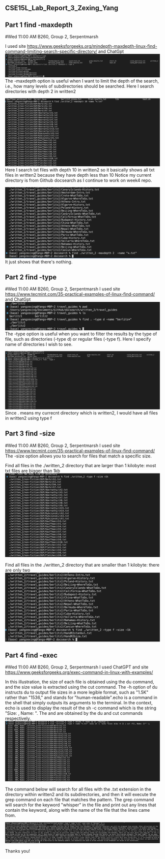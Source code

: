 ## CSE15L_Lab_Report_3_Zexing_Yang
## Part 1 find -maxdepth
#Wed 11:00 AM B260, Group 2, Serpentmarsh

I used site https://www.geeksforgeeks.org/mindepth-maxdepth-linux-find-command-limiting-search-specific-directory/ and ChatGpt
![Image](report3-1.png)
The -maxdepth option is useful when I want to limit the depth of the search, i.e., 
how many levels of subdirectories should be searched. Here I search directories with depth 2 in written2

![Image](report3-2.png)
Here I search txt files with depth 10 in written2 so it basically shows all txt files in written2 because they have depth less than 10
Notice my current directory is from Github docsearch as I continue to work on week4 repo.


![Image](report3-3.png)
It just shows that there's nothing.





## Part 2 find -type
#Wed 11:00 AM B260, Group 2, Serpentmarsh
I used site https://www.tecmint.com/35-practical-examples-of-linux-find-command/ and ChatGpt
![Image](report3-4.png)
The -type option is useful when you want to filter the results by the type of file, 
such as directories (-type d) or regular files (-type f). Here I specify name of directories I wish to see.


![Image](report3-5.png)
Since . means my currecnt directory which is written2, I would have all files in written2 using type f


## Part 3 find -size
#Wed 11:00 AM B260, Group 2, Serpentmarsh
I used site https://www.tecmint.com/35-practical-examples-of-linux-find-command/
The -size option allows you to search for files that match a specific size.

Find all files in the ./written_2 directory that are larger than 1 kilobyte: most txt files are bigger than 1kb
![Image](report3-6.png)


Find all files in the ./written_2 directory that are smaller than 1 kilobyte: there are only two
![Image](report3-7.png)






## Part 4 find -exec
#Wed 11:00 AM B260, Group 2, Serpentmarsh
I used ChatGPT and site https://www.geeksforgeeks.org/exec-command-in-linux-with-examples/ 


In this illustration, the size of each file is obtained using the du command, and the size value is extracted using the cut command.
The -h option of du instructs du to output file sizes in a more legible format, such as "1.5K" rather than "1536," 
and stands for "human-readable".echo is a command in the shell that simply outputs its arguments to the terminal. 
In the context, echo is used to display the result of the sh -c command which is the string "Size: <size>, Name: <filename>". 
The <size> and <filename> are obtained by the du and cut commands respectively.
![Image](report3-8.png)



  
The command below will search for all files with the .txt extension in the directory within written2 and its subdirectories, 
and then it will execute the grep command on each file that matches the pattern. 
The grep command will search for the keyword "whisper" in the file and print out any lines that contain the keyword, 
along with the name of the file that the lines came from.

![Image](report3-9.png)

  Thanks you!

